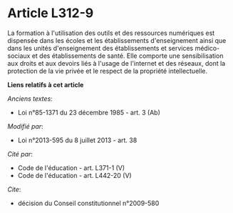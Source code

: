 # Article L312-9

La formation à l'utilisation des outils et des ressources numériques est dispensée dans les écoles et les établissements
d'enseignement ainsi que dans les unités d'enseignement des établissements et services médico-sociaux et des établissements
de santé. Elle comporte une sensibilisation aux droits et aux devoirs liés à l'usage de l'internet et des réseaux, dont la
protection de la vie privée et le respect de la propriété intellectuelle.

**Liens relatifs à cet article**

_Anciens textes_:

  - Loi n°85-1371 du 23 décembre 1985 - art. 3 (Ab)

_Modifié par_:

  - Loi n°2013-595 du 8 juillet 2013 - art. 38

_Cité par_:

  - Code de l'éducation - art. L371-1 (V)
  - Code de l'éducation - art. L442-20 (V)

_Cite_:

  - décision du Conseil constitutionnel n°2009-580
